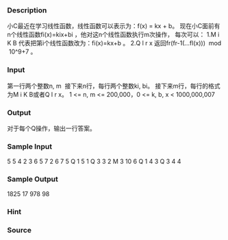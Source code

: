 
### Description

小C最近在学习线性函数，线性函数可以表示为：f(x) = kx + b。
现在小C面前有n个线性函数fi(x)=kix+bi ，他对这n个线性函数执行m次操作，
每次可以：
1.M i K B 代表把第i个线性函数改为：fi(x)=kx+b 。
2.Q l r x 返回fr(fr-1(...fl(x)))  mod  10^9+7 。


### Input

第一行两个整数n, m 
接下来n行，每行两个整数ki, bi。
接下来m行，每行的格式为M i K B或者Q l r x。
1 <= n, m <= 200,000，0 <= k, b, x < 1000,000,007


### Output
对于每个Q操作，输出一行答案。


### Sample Input
5 5
4 2
3 6
5 7
2 6
7 5
Q 1 5 1
Q 3 3 2
M 3 10 6
Q 1 4 3
Q 3 4 4
### Sample Output
1825
17
978
98
### Hint


### Source
